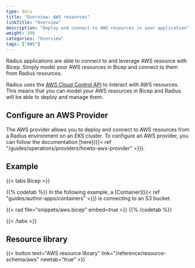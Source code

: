 ```yaml
---
type: docs
title: "Overview: AWS resources"
linkTitle: "Overview"
description: "Deploy and connect to AWS resources in your application"
weight: 100
categories: "Overview"
tags: ["AWS"]
---
```


Radius applications are able to connect to and leverage AWS resource with Bicep. Simply model your AWS resources in Bicep and connect to them from Radius resources.

Radius uses the [AWS Cloud Control API](https://docs.aws.amazon.com/cloudcontrolapi/latest/userguide/what-is-cloudcontrolapi.html) to interact with AWS resources. This means that you can model your AWS resources in Bicep and Radius will be able to deploy and manage them.

## Configure an AWS Provider

The AWS provider allows you to deploy and connect to AWS resources from a Radius environment on an EKS cluster. To configure an AWS provider, you can follow the documentation [here]({{< ref "/guides/operations/providers/howto-aws-provider" >}}).

## Example

{{< tabs Bicep >}}

{{% codetab %}}
In the following example, a [Container]({{< ref "guides/author-apps/containers" >}}) is connecting to an S3 bucket. 

{{< rad file="snippets/aws.bicep" embed=true >}}
{{% /codetab %}} 

{{< /tabs >}}

## Resource library

{{< button text="AWS resource library" link="/reference/resource-schema/aws" newtab="true" >}}